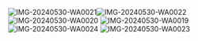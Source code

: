 ![IMG-20240530-WA0021](https://github.com/rahu-lava/NetclanExplorerClone/assets/113875289/f8a9139c-7733-4c27-aa67-48369ce2df59)![IMG-20240530-WA0022](https://github.com/rahu-lava/NetclanExplorerClone/assets/113875289/f0d293f9-1984-40ed-8015-d479bad2b728)
![IMG-20240530-WA0020](https://github.com/rahu-lava/NetclanExplorerClone/assets/113875289/abdee54f-45f7-4cea-9fc2-49dc792ccb23)
![IMG-20240530-WA0019](https://github.com/rahu-lava/NetclanExplorerClone/assets/113875289/c8745c2b-1ba3-4bc9-86cc-6ddb6362ec11)
![IMG-20240530-WA0024](https://github.com/rahu-lava/NetclanExplorerClone/assets/113875289/568ab945-1ef2-4e48-ad79-92a821f4bd41)
![IMG-20240530-WA0023](https://github.com/rahu-lava/NetclanExplorerClone/assets/113875289/4179db14-e418-415b-a152-593f2c170dcd)
